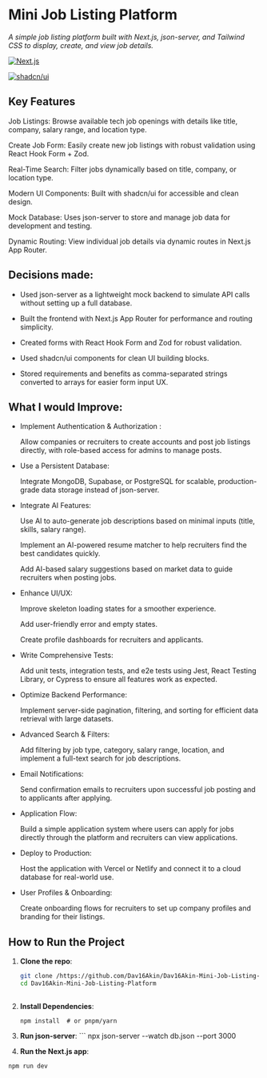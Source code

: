# Mini Job Listing Platform
*A simple job listing platform built with Next.js, json-server, and Tailwind CSS to display, create, and view job details.*  

[![Next.js](https://img.shields.io/badge/Next.js-13+-black?logo=next.js)](https://nextjs.org/)  

[![shadcn/ui](https://img.shields.io/badge/shadcn/ui-0.4+-blue)](https://ui.shadcn.com/) 
## Key Features
 Job Listings: Browse available tech job openings with details like title, company, salary range, and location type.

Create Job Form: Easily create new job listings with robust validation using React Hook Form + Zod.

Real-Time Search: Filter jobs dynamically based on title, company, or location type.

Modern UI Components: Built with shadcn/ui for accessible and clean design.

Mock Database: Uses json-server to store and manage job data for development and testing.

Dynamic Routing: View individual job details via dynamic routes in Next.js App Router.
## Decisions made:
- Used json-server as a lightweight mock backend to simulate API calls without setting up a full database.

- Built the frontend with Next.js App Router for performance and routing simplicity.

- Created forms with React Hook Form and Zod for robust validation.

- Used shadcn/ui components for clean UI building blocks.

- Stored requirements and benefits as comma-separated strings converted to arrays for easier form input UX.


## What I would Improve:

- Implement Authentication & Authorization :

    Allow companies or recruiters to create accounts and post job listings directly, with role-based access for admins to manage posts.

- Use a Persistent Database:

    Integrate MongoDB, Supabase, or PostgreSQL for scalable, production-grade data storage instead of json-server.

- Integrate AI Features:

    Use AI to auto-generate job descriptions based on minimal inputs (title, skills, salary range).

    Implement an AI-powered resume matcher to help recruiters find the best candidates quickly.

    Add AI-based salary suggestions based on market data to guide recruiters when posting jobs.

- Enhance UI/UX:

    Improve skeleton loading states for a smoother experience.

    Add user-friendly error and empty states.

    Create profile dashboards for recruiters and applicants.

- Write Comprehensive Tests:

    Add unit tests, integration tests, and e2e tests using Jest, React Testing Library, or Cypress to ensure all features work as expected.

- Optimize Backend Performance:

    Implement server-side pagination, filtering, and sorting for efficient data retrieval with large datasets.

- Advanced Search & Filters:

    Add filtering by job type, category, salary range, location, and implement a full-text search for job descriptions.

- Email Notifications:

    Send confirmation emails to recruiters upon successful job posting and to applicants after applying.

- Application Flow:

    Build a simple application system where users can apply for jobs directly through the platform and recruiters can view applications.

- Deploy to Production:

    Host the application with Vercel or Netlify and connect it to a cloud database for real-world use.

- User Profiles & Onboarding:

    Create onboarding flows for recruiters to set up company profiles and branding for their listings.
## How to Run the Project

1. **Clone the repo**:  
   ```bash
   git clone /https://github.com/Dav16Akin/Dav16Akin-Mini-Job-Listing-Platform
   cd Dav16Akin-Mini-Job-Listing-Platform
    
2.  **Install Dependencies**:
    ```
    npm install  # or pnpm/yarn
3.   **Run json-server**:
    ```
    npx json-server --watch db.json --port 3000

4.   **Run the Next.js app**:
   ```
   npm run dev

